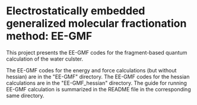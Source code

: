 # Electrostatically embedded generalized molecular fractionation method: EE-GMF

This project presents the EE-GMF codes for the fragment-based quantum calculation of the water culster.

The EE-GMF codes for the energy and force calculations (but without hessian) are in the "EE-GMF" directory. 
The EE-GMF codes for the hessian calculations are in the "EE-GMF_hessian" directory. The guide for running 
EE-GMF calculation is summarized in the README file in the corresponding same directory.
